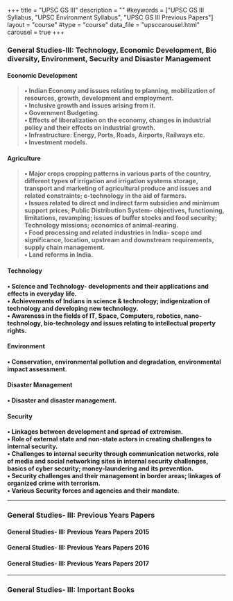 +++
title = "UPSC GS III"
description = ""
#keywords = ["UPSC GS III Syllabus, "UPSC Environment Syllabus", "UPSC GS III Previous Papers"]
layout = "course"
#type = "course"
data_file = "upsccarousel.html"
carousel = true
+++


### General Studies-III: Technology, Economic Development, Bio diversity, Environment, Security and Disaster Management


#### Economic Development
> **•	Indian Economy and issues relating to planning, mobilization of resources, growth, development and employment.  
•	Inclusive growth and issues arising from it.  
•	Government Budgeting.  
•	Effects of liberalization on the economy, changes in industrial policy and their effects on industrial growth.  
•	Infrastructure: Energy, Ports, Roads, Airports, Railways etc.  
•	Investment models.**  

#### Agriculture  
> **•	Major crops cropping patterns in various parts of the country, different types of irrigation and irrigation systems storage, transport and marketing of agricultural produce and issues and related constraints; e-technology in the aid of farmers.  
•	Issues related to direct and indirect farm subsidies and minimum support prices; Public Distribution System- objectives, functioning, limitations, revamping; issues of buffer stocks and food security; Technology missions; economics of animal-rearing.  
•	Food processing and related industries in India- scope and significance, location, upstream and downstream requirements, supply chain management.  
•	Land reforms in India.**  

#### Technology  
>
**•	Science and Technology- developments and their applications and effects in everyday life.  
•	Achievements of Indians in science & technology; indigenization of technology and developing new technology.  
•	Awareness in the fields of IT, Space, Computers, robotics, nano-technology, bio-technology and issues relating to intellectual property rights.**  

#### Environment  
>
**•	Conservation, environmental pollution and degradation, environmental impact assessment.**  

#### Disaster Management  
>
**•	Disaster and disaster management.**  

#### Security  
>
**•	Linkages between development and spread of extremism.  
•	Role of external state and non-state actors in creating challenges to internal security.  
•	Challenges to internal security through communication networks, role of media and social networking sites in internal security challenges, basics of cyber security; money-laundering and its prevention.  
•	Security challenges and their management in border areas; linkages of organized crime with terrorism.  
•	Various Security forces and agencies and their mandate.**  

___

### General Studies- III: Previous Years Papers
>
#### General Studies- III: Previous Years Papers 2015  
#### General Studies- III: Previous Years Papers 2016  
#### General Studies- III: Previous Years Papers 2017  

***

### General Studies- III: Important Books


